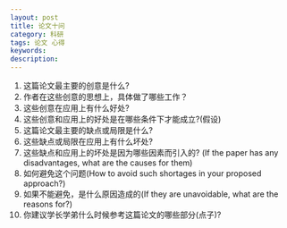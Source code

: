 ```yaml
---
layout: post
title: 论文十问
category: 科研
tags: 论文 心得
keywords:
description:
---
```


1. 这篇论文最主要的创意是什么?  
2. 作者在这些创意的思想上，具体做了哪些工作？
3. 这些创意在应用上有什么好处?  
4. 这些创意和应用上的好处是在哪些条件下才能成立?(假设)  
5. 这篇论文最主要的缺点或局限是什么?  
6. 这些缺点或局限在应用上有什么坏处?  
7. 这些缺点和应用上的坏处是因为哪些因素而引入的? (If the paper has any disadvantages, what are the causes for them)  
8. 如何避免这个问题(How to avoid such shortages in your proposed approach?)
9. 如果不能避免，是什么原因造成的(If they are unavoidable, what are the reasons for?)
10. 你建议学长学弟什么时候参考这篇论文的哪些部分(点子)?